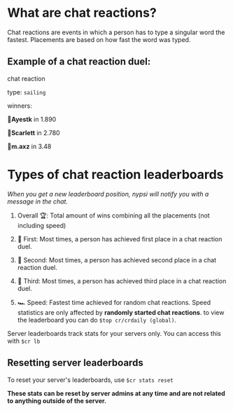# What are chat reactions?

Chat reactions are events in which a person has to type a singular word the fastest. Placements are based on how fast the word was typed. 

## Example of a chat reaction duel:

chat reaction

type:  `s​​ai​​ling`

winners:

🥇**Ayestk** in 1.890

🥈**Scarlett** in 2.780

🥉**m.axz** in 3.48


# Types of chat reaction leaderboards

*When you get a new leaderboard position, nypsi will notify you with a message in the chat.*


1. Overall 🏆: Total amount of wins combining all the placements (not including speed)

2. 🥇 First: Most times, a person has achieved first place in a chat reaction duel.

3. 🥈 Second: Most times, a person has achieved second place in a chat reaction duel. 

4. 🥉 Third:  Most times, a person has achieved third place in a chat reaction duel.

5. 🏎️ Speed: Fastest time achieved for random chat reactions. Speed statistics are only affected by **randomly started chat reactions**. to view the leaderboard
you can do `$top cr/crdaily (global)`.

Server leaderboards track stats for your servers only. You can
access this with `$cr lb`


## Resetting server leaderboards

To reset your server's leaderboards, use `$cr stats reset`

**These stats can be reset by server admins at any time and are not related to anything outside of the
server.**
